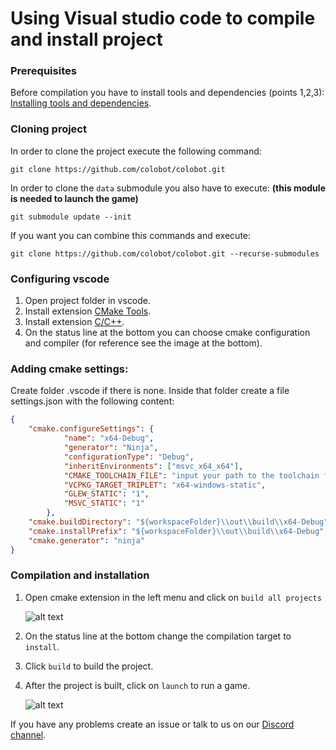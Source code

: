 # Using Visual studio code to compile and install project

### Prerequisites

Before compilation you have to install tools and dependencies (points 1,2,3): [Installing tools and dependencies](https://github.com/colobot/colobot/wiki/How-to-Build-Colobot%3A-Gold-Edition-Using-MSVC#installing-tools-and-dependencies).

### Cloning project

In order to clone the project execute the following command:
```
git clone https://github.com/colobot/colobot.git
```
In order to clone the `data` submodule you also have to execute: **(this module is needed to launch the game)**
```
git submodule update --init
```
If you want you can combine this commands and execute:
```
git clone https://github.com/colobot/colobot.git --recurse-submodules
```
### Configuring vscode

1. Open project folder in vscode.
2. Install extension [CMake Tools](https://marketplace.visualstudio.com/items?itemName=ms-vscode.cmake-tools).
3. Install extension [C/C++](https://marketplace.visualstudio.com/items?itemName=ms-vscode.cpptools).
4. On the status line at the bottom you can choose cmake configuration and compiler (for reference see the image at the bottom).

### Adding cmake settings:

Create folder .vscode if there is none. Inside that folder create a file settings.json with the following content:
```json
{
    "cmake.configureSettings": {
            "name": "x64-Debug",
            "generator": "Ninja",
            "configurationType": "Debug",
            "inheritEnvironments": ["msvc_x64_x64"],
            "CMAKE_TOOLCHAIN_FILE": "input your path to the toolchain file",
            "VCPKG_TARGET_TRIPLET": "x64-windows-static",
            "GLEW_STATIC": "1",
            "MSVC_STATIC": "1"
        },
    "cmake.buildDirectory": "${workspaceFolder}\\out\\build\\x64-Debug",
    "cmake.installPrefix": "${workspaceFolder}\\out\\build\\x64-Debug",
    "cmake.generator": "ninja"
}
```

### Compilation and installation

1. Open cmake extension in the left menu and click on `build all projects`

    ![alt text](../docimg/cmake-build-all.png "cmake build all screenshot")
2. On the status line at the bottom change the compilation target to `install`.
3. Click `build` to build the project.
4. After the project is built, click on `launch` to run a game.

    ![alt text](../docimg/vscode-screenshot.png "compilation and installation screenshot")


If you have any problems create an issue or talk to us on our [Discord channel](https://discord.gg/56Fm9kb).
